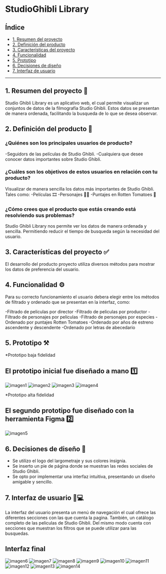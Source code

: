 # StudioGhibli Library

## Índice

* [1. Resumen del proyecto](#1-resumen-del-proyecto)
* [2. Definición del producto](#2-definicion-del-producto)
* [3. Características del proyecto](#3-caracteristicas-del-proyecto)
* [4. Funcionalidad](#4-funcionalidad)
* [5. Prototipo](#5-prototipo)
* [6. Decisiones de diseño](#6-decisiones-de-diseño)
* [7. Interfaz de usuario](#7-interfaz-de-usuario)


***

## 1. Resumen del proyecto 📌

Studio Ghibli Library es un aplicativo web, el cual permite visualizar un conjuntos de datos de la filmografía Studio Ghibli. Estos datos se presentan de manera ordenada, facilitando la busqueda de lo que se desea observar.


## 2. Definición del producto 📝

### ¿Quiénes son los principales usuarios de producto?
-Seguidors de las películas de Studio Ghibli.
-Cualquiera que desee conocer datos importantes sobre Studio Ghibli.


### ¿Cuáles son los objetivos de estos usuarios en relación con tu producto?
Visualizar de manera sencilla los datos más importantes de Studio Ghibli. Tales como:
-Películas 🎞️
-Personajes 🙋‍♀️
-Puntajes en Rotten Tomatoes 🍅


### ¿Cómo crees que el producto que estás creando está resolviendo sus problemas?

Studio Ghibli Library nos permite ver los datos de manera ordenada y sencilla. Permitiendo reducir el tiempo de busqueda según la necesidad del usuario.


## 3. Características del proyecto ✅

El desarrollo del producto proyecto utiliza diversos métodos para mostrar los datos de preferencia del usuario. 


## 4. Funcionalidad ⚙️

Para su correcto funcionamiento el usuario debera elegir entre los métodos de filtrado y ordenado que se presentan en la interfaz, como:

-Filtrado de peliculas por director 
-Filtrado de peliculas por productor 
-Filtrado de personajes por peliculas
-Filtrado de personajes por especies
-Ordenado por puntajes Rotten Tomatoes
-Ordenado por años de estreno ascendente y descendente
-Ordenado por letras de abecedario

## 5. Prototipo ⚒️

*Prototipo baja fidelidad
## El prototipo inicial fue diseñado a mano 1️⃣

![imagen1](img/prototipo1-1.jpeg)
![imagen2](img/prototipo1-2.jpeg)
![imagen3](img/prototipo1-3.jpeg)
![imagen4](img/prototipo1-4.jpeg)

*Prototipo alta fidelidad
## El segundo prototipo fue diseñado con la herramienta Figma 2️⃣
![imagen5](img/prototipo2.jpeg)


## 6. Decisiones de diseño 🎨

- Se utilizo el logo del largometraje y sus colores insignia.
- Se inserto un pie de página donde se muestran las redes sociales de Studio Ghibli.
- Se opto por implementar una interfaz intuitiva, presentando un diseño amigable y sencillo.


## 7. Interfaz de usuario 📱💻

La interfaz del usuario presenta un menú de navegación el cual ofrece las diferentes secciones con las que cuenta la pagina. También, un catálogo completo de las peliculas de Studio Ghibli. Del mismo modo cuenta con secciones que muestran los filtros que se puede utilizar para las busquedas.

## Interfaz final

![imagen6](img/iu_1.JPG)
![imagen7](img/iu_2.JPGg)
![imagen8](img/iu_3.JPG)
![imagen9](img/iu_4.JPG)
![imagen10](img/iu_5.JPG)
![imagen11](img/iu_6.JPG)
![imagen12](img/iu_7.JPG)
![imagen13](img/iu_8.JPG)
![imagen14](img/iu_9.JPG)

